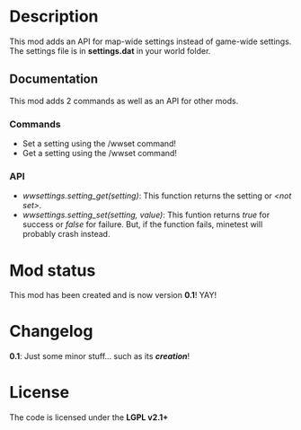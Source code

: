# Description
This mod adds an API for map-wide settings instead of game-wide settings.
The settings file is in **settings.dat** in your world folder.

## Documentation
This mod adds 2 commands as well as an API for other mods.

### Commands
  * Set a setting using the /wwset command!
  * Get a setting using the /wwset command!

### API
  * *wwsettings.setting_get(setting)*: This function returns the setting or *\<not set\>*.
  * *wwsettings.setting_set(setting, value)*: This funtion returns *true* for success or *false* for failure.
  But, if the function fails, minetest will probably crash instead.

# Mod status
This mod has been created and is now version **0.1**! YAY!

# Changelog
**0.1**: Just some minor stuff... such as its ***creation***!

# License
The code is licensed under the **LGPL v2.1+**
